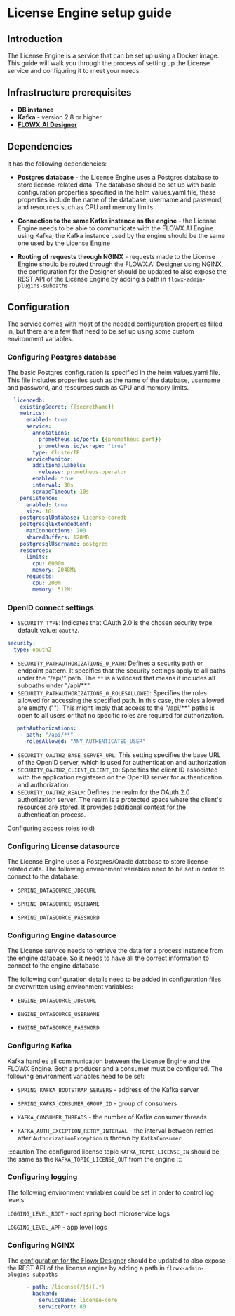 # License Engine setup guide

## Introduction

The License Engine is a service that can be set up using a Docker image. This guide will walk you through the process of setting up the License service and configuring it to meet your needs.

## Infrastructure prerequisites

* **DB instance** 
* **Kafka** - version 2.8 or higher
* [**FLOWX.AI Designer**](../../flowx-designer/designer-setup-guide/designer-setup-guide.md)

## Dependencies

It has the following dependencies:

* **Postgres database** - the License Engine uses a Postgres database to store license-related data. The database should be set up with basic configuration properties specified in the helm values.yaml file, these properties include the name of the database, username and password, and resources such as CPU and memory limits

* **Connection to the same Kafka instance as the engine** - the License Engine needs to be able to communicate with the FLOWX.AI Engine using Kafka; the Kafka instance used by the engine should be the same one used by the License Engine

* **Routing of requests through NGINX** - requests made to the License Engine should be routed through the FLOWX.AI Designer using NGINX, the configuration for the Designer should be updated to also expose the REST API of the License Engine by adding a path in `flowx-admin-plugins-subpaths`

## Configuration

The service comes with most of the needed configuration properties filled in, but there are a few that need to be set up using some custom environment variables.

### Configuring Postgres database

The basic Postgres configuration is specified in the helm values.yaml file. This file includes properties such as the name of the database, username and password, and resources such as CPU and memory limits.

```yaml
  licencedb:
    existingSecret: {{secretName}}
    metrics:
      enabled: true
      service:
        annotations:
          prometheus.io/port: {{prometheus port}}
          prometheus.io/scrape: "true"
        type: ClusterIP
      serviceMonitor:
        additionalLabels:
          release: prometheus-operator
        enabled: true
        interval: 30s
        scrapeTimeout: 10s
    persistence:
      enabled: true
      size: 1Gi
    postgresqlDatabase: license-coredb
    postgresqlExtendedConf:
      maxConnections: 200
      sharedBuffers: 128MB
    postgresqlUsername: postgres
    resources:
      limits:
        cpu: 6000m
        memory: 2048Mi
      requests:
        cpu: 200m
        memory: 512Mi
```

### OpenID connect settings

* `SECURITY_TYPE`: Indicates that OAuth 2.0 is the chosen security type, default value: `oauth2`.

```yaml
security:
  type: oauth2
```

* `SECURITY_PATHAUTHORIZATIONS_0_PATH`: Defines a security path or endpoint pattern. It specifies that the security settings apply to all paths under the "/api/" path. The `**` is a wildcard that means it includes all subpaths under "/api/**".
* `SECURITY_PATHAUTHORIZATIONS_0_ROLESALLOWED`: Specifies the roles allowed for accessing the specified path. In this case, the roles allowed are empty (""). This might imply that access to the "/api/**" paths is open to all users or that no specific roles are required for authorization.

```yaml
   pathAuthorizations:
    - path: "/api/**" 
      rolesAllowed: "ANY_AUTHENTICATED_USER"
```

* `SECURITY_OAUTH2_BASE_SERVER_URL`: This setting specifies the base URL of the OpenID server, which is used for authentication and authorization.
* `SECURITY_OAUTH2_CLIENT_CLIENT_ID`: Specifies the client ID associated with the application registered on the OpenID server for authentication and authorization.
* `SECURITY_OAUTH2_REALM`: Defines the realm for the OAuth 2.0 authorization server. The realm is a protected space where the client's resources are stored. It provides additional context for the authentication process.

[Configuring access roles (old)](configuring-access-roles-old.md)


### Configuring License datasource

The License Engine uses a Postgres/Oracle database to store license-related data. The following environment variables need to be set in order to connect to the database:

* `SPRING_DATASOURCE_JDBCURL`

* `SPRING_DATASOURCE_USERNAME`

* `SPRING_DATASOURCE_PASSWORD`

### Configuring Engine datasource

The License service needs to retrieve the data for a process instance from the engine database. So it needs to have all the correct information to connect to the engine database.

The following configuration details need to be added in configuration files or overwritten using environment variables:

* `ENGINE_DATASOURCE_JDBCURL`

* `ENGINE_DATASOURCE_USERNAME`

* `ENGINE_DATASOURCE_PASSWORD`

### Configuring Kafka

Kafka handles all communication between the License Engine and the FLOWX Engine. Both a producer and a consumer must be configured. The following environment variables need to be set:


* `SPRING_KAFKA_BOOTSTRAP_SERVERS` - address of the Kafka server

* `SPRING_KAFKA_CONSUMER_GROUP_ID` - group of consumers

* `KAFKA_CONSUMER_THREADS` - the number of Kafka consumer threads

* `KAFKA_AUTH_EXCEPTION_RETRY_INTERVAL` - the interval between retries after `AuthorizationException` is thrown by `KafkaConsumer`

:::caution
The configured license topic `KAFKA_TOPIC`\_`LICENSE_IN` should be the same as the `KAFKA_TOPIC_LICENSE_OUT` from the engine
:::

### Configuring logging

The following environment variables could be set in order to control log levels:

`LOGGING_LEVEL_ROOT` - root spring boot microservice logs

`LOGGING_LEVEL_APP` - app level logs

### Configuring NGINX

The [configuration for the Flowx Designer](../../flowx-designer/designer-setup-guide/designer-setup-guide.md#nginx) should be updated to also expose the REST API of the license engine by adding a path in `flowx-admin-plugins-subpaths`

```yaml
      - path: /license(/|$)(.*)
        backend:
          serviceName: license-core
          servicePort: 80
```